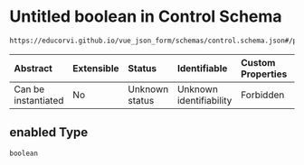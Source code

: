 # Untitled boolean in Control Schema

```txt
https://educorvi.github.io/vue_json_form/schemas/control.schema.json#/properties/options/properties/tags/properties/enabled
```



| Abstract            | Extensible | Status         | Identifiable            | Custom Properties | Additional Properties | Access Restrictions | Defined In                                                                     |
| :------------------ | :--------- | :------------- | :---------------------- | :---------------- | :-------------------- | :------------------ | :----------------------------------------------------------------------------- |
| Can be instantiated | No         | Unknown status | Unknown identifiability | Forbidden         | Allowed               | none                | [control.schema.json\*](../schemas/control.schema.json "open original schema") |

## enabled Type

`boolean`
